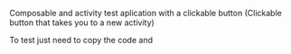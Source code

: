 Composable and activity test aplication with a clickable button (Clickable button that takes you to a new activity)

To test just need to copy the code and 

